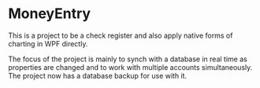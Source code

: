 MoneyEntry
==========

This is a project to be a check register and also apply native forms of charting in WPF directly.

The focus of the project is mainly to synch with a database in real time as properties are changed and to work with multiple accounts simultaneously.  The project now has a database backup for use with it.
